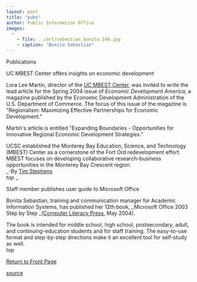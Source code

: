 ```yaml
---
layout: post
title: "pubs"
author: Public Information Office
images:
  -
    - file: ../art/sebastian_bonita.140.jpg
    - caption: "Bonita Sebastian"
---
```


Publications

UC MBEST Center offers insights on economic development

Lora Lee Martin, director of the [UC MBEST Center][1], was invited to write the lead article for the Spring 2004 issue of _Economic Development America,_ a magazine published by the Economic Development Administration of the U.S. Department of Commerce. The focus of this issue of the magazine is "Regionalism: Maximizing Effective Partnerships for Economic Development."  

Martin's article is entitled "Expanding Boundaries - Opportunities for Innovative Regional Economic Development Strategies."  

UCSC established the Monterey Bay Education, Science, and Technology (MBEST) Center as a cornerstone of the Fort Ord redevelopment effort. MBEST focuses on developing collaborative research-business opportunities in the Monterey Bay Crescent region.  
_-By [Tim Stephens][2]  
_top_ _

Staff member publishes user guide to Microsoft Office

Bonita Sebastian, training and communication manager for Academic Information Systems, has published her 12th book, _Microsoft Office 2003 Step by Step _([Computer Literacy Press][3], May 2004).  

The book is intended for middle school, high school, postsecondary, adult, and continuing-education students and for staff training. The easy-to-use format and step-by-step directions make it an excellent tool for self-study as well.  
top

[Return to Front Page][4]

[1]: http://www.ucmbest.org/
[2]: mailto:stephens@ucsc.edu
[3]: http://www.complitpress.com
[4]: http://currents.ucsc.edu/

[source](http://www1.ucsc.edu/currents/03-04/05-31/pubs.html "Permalink to pubs")
